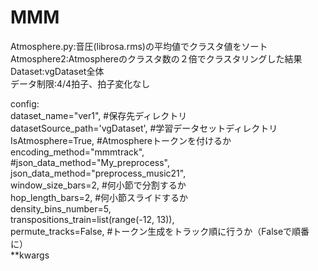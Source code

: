# MMM
Atmosphere.py:音圧(librosa.rms)の平均値でクラスタ値をソート <br>
Atmosphere2:Atmosphereのクラスタ数の２倍でクラスタリングした結果 <br>
Dataset:vgDataset全体 <br>
データ制限:4/4拍子、拍子変化なし <br>

config: <br>
dataset_name="ver1", #保存先ディレクトリ <br>
datasetSource_path='vgDataset', #学習データセットディレクトリ <br>
IsAtmosphere=True, #Atmosphereトークンを付けるか <br>
encoding_method="mmmtrack", <br>
#json_data_method="My_preprocess", <br>
json_data_method="preprocess_music21", <br>
window_size_bars=2, #何小節で分割するか <br>
hop_length_bars=2, #何小節スライドするか <br>
density_bins_number=5, <br>
transpositions_train=list(range(-12, 13)), <br>
permute_tracks=False, #トークン生成をトラック順に行うか（Falseで順番に） <br>
**kwargs <br>
